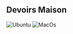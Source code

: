 ## Devoirs Maison

![Ubuntu](https://github.com/ejovo13/informatique-TD_dm/actions/workflows/Ubunut.yml/badge.svg)
![MacOs](https://github.com/ejovo13/informatique-TD_dm/actions/workflows/Mac.yml/badge.svg)
